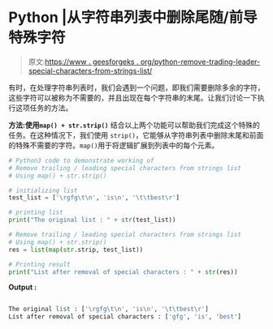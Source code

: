 # Python |从字符串列表中删除尾随/前导特殊字符

> 原文:[https://www . geesforgeks . org/python-remove-trading-leader-special-characters-from-strings-list/](https://www.geeksforgeeks.org/python-remove-trailing-leading-special-characters-from-strings-list/)

有时，在处理字符串列表时，我们会遇到一个问题，即我们需要删除多余的字符，这些字符可以被称为不需要的，并且出现在每个字符串的末尾。让我们讨论一下执行这项任务的方法。

**方法:使用`map() + str.strip()`**
结合以上两个功能可以帮助我们完成这个特殊的任务。在这种情况下，我们使用 `strip()`，它能够从字符串列表中删除末尾和前面的特殊不需要的字符。`map()`用于将逻辑扩展到列表中的每个元素。

```py
# Python3 code to demonstrate working of
# Remove trailing / leading special characters from strings list
# Using map() + str.strip()

# initializing list
test_list = ['\rgfg\t\n', 'is\n', '\t\tbest\r']

# printing list
print("The original list : " + str(test_list))

# Remove trailing / leading special characters from strings list
# Using map() + str.strip()
res = list(map(str.strip, test_list))

# Printing result
print("List after removal of special characters : " + str(res))
```

**Output :**

```py

The original list : ['\rgfg\t\n', 'is\n', '\t\tbest\r']
List after removal of special characters : ['gfg', 'is', 'best']

```
